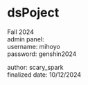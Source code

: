 # dsPoject
Fall 2024
<br>
admin panel:<br>
username: mihoyo <br>
password: genshin2024 <br>

author: scary_spark <br>
finalized date: 10/12/2024
